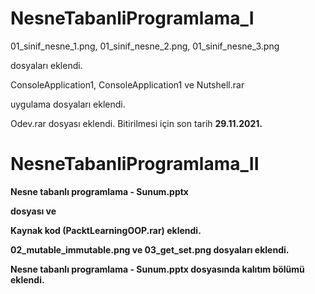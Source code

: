 # NesneTabanliProgramlama_I

01_sinif_nesne_1.png, 01_sinif_nesne_2.png, 01_sinif_nesne_3.png 
<p>dosyaları eklendi.
<br />
<p>ConsoleApplication1, ConsoleApplication1 ve Nutshell.rar
<p>uygulama dosyaları eklendi.
<br />
<p> Odev.rar dosyası eklendi. Bitirilmesi için son tarih <b>29.11.2021.
  
# NesneTabanliProgramlama_II

Nesne tabanlı programlama - Sunum.pptx  
<p>dosyası ve
<br />
<p>Kaynak kod (PacktLearningOOP.rar) eklendi.
<p>02_mutable_immutable.png ve 03_get_set.png dosyaları eklendi.
<br />
<p>Nesne tabanlı programlama - Sunum.pptx dosyasında kalıtım bölümü eklendi.
